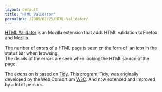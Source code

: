 ```yaml
---
layout: default
title: "HTML Validator"
permalink: /2005/02/25/HTML-Validator/
---
```


<a href="http://users.skynet.be/mgueury/mozilla/index.html" target="_blank">HTML Validator</a> is an Mozilla extension that adds HTML validation to
Firefox and Mozilla.<br/><br/>The number of errors of a HTML page is seen on the form of&nbsp; an icon in the status bar when browsing.<br/>
The details of the errors are seen when looking the HTML source of the
page.<br/>
      <br/>
The extension is based on <a href="http://tidy.sourceforge.net/" target="_blank">Tidy</a>. This program, Tidy, was
originally developed by the Web Consortium <a href="http://www.w3.org/People/Raggett/tidy/" target="_blank">W3C</a>. And now
extended and improved by a lot of persons.